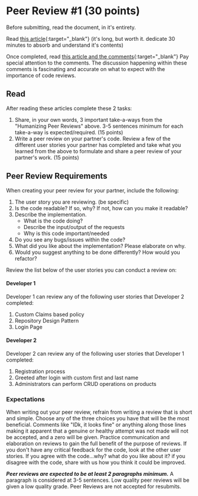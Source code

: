# Peer Review #1 (30 points)

Before submitting, read the document, in it's entirety.

Read [this article](https://www.processimpact.com/articles/humanizing_reviews.pdf){:target="_blank"}  (it's long, but worth it. dedicate 30 minutes to absorb and understand it's contents)

Once completed, read [this article and the comments](https://blog.codinghorror.com/code-reviews-just-do-it/){:target="_blank"}  Pay special attention to the comments. The discussion happening within these comments is fascinating and accurate on what to expect with the importance of code reviews.

## Read

After reading these articles complete these 2 tasks:
1. Share, in your own words, 3 important take-a-ways from the "Humanizing Peer Reviews" above. 3-5 sentences minimum for each take-a-way is expected/required. (15 points)
1. Write a peer review on your partner's code. Review a few of the different user stories your partner has completed and take what you learned from the above to formulate and share a peer review of your partner's work. (15 points)

## Peer Review Requirements
When creating your peer review for your partner, include the following:
1. The user story you are reviewing. (be specific)
1. Is the code readable? If so, why? If not, how can you make it readable?
1. Describe the implementation.
	- What is the code doing?
	- Describe the input/output of the requests
	- Why is this code important/needed
1. Do you see any bugs/issues within the code?
1. What did you like about the implementation? Please elaborate on why.
1. Would you suggest anything to be done differently? How would you refactor?

Review the list below of the user stories you can conduct a review on:

#### Developer 1
Developer 1 can review any of the following user stories that Developer 2 completed:
1. Custom Claims based policy
1. Repository Design Pattern
1. Login Page

#### Developer 2
Developer 2 can review any of the following user stories that Developer 1 completed:
1. Registration process
1. Greeted after login with custom first and last name
1. Administrators can perform CRUD operations on products

### Expectations

When writing out your peer review, refrain from writing a review that is short and simple. Choose any of the three choices you have that will be the most beneficial. Comments like "IDk, it looks fine" or anything along those lines making it apparent that a genuine or healthy attempt was not made will not be accepted, and a zero will be given. Practice communication and elaboration on reviews to gain the full benefit of the purpose of reviews. If you don't have any critical feedback for the code, look at the other user stories. If you agree with the code...why? what do you like about it? if you disagree with the code, share with us how you think it could be improved.

***Peer reviews are expected to be at least 2 paragraphs minimum.*** A paragraph is considered at 3-5 sentences. Low quality peer reviews will be given a low quality grade. Peer Reviews are not accepted for resubmits.
